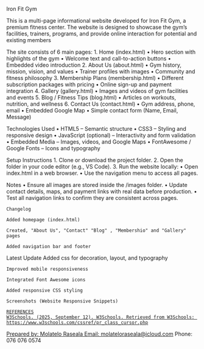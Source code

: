 
Iron Fit Gym

This is a multi-page informational website developed for Iron Fit Gym, a premium fitness center. The website is designed to showcase the gym’s facilities, trainers, programs, and provide online interaction for potential and existing members

The site consists of 6 main pages:
	1.	Home (index.html)
	•	Hero section with highlights of the gym
	•	Welcome text and call-to-action buttons
	•	Embedded video introduction
	2.	About Us (about.html)
	•	Gym history, mission, vision, and values
	•	Trainer profiles with images
	•	Community and fitness philosophy
	3.	Membership Plans (membership.html)
	•	Different subscription packages with pricing
	•	Online sign-up and payment integration
	4.	Gallery (gallery.html)
	•	Images and videos of gym facilities and events
	5.	Blog / Fitness Tips (blog.html)
	•	Articles on workouts, nutrition, and wellness
	6.	Contact Us (contact.html)
	•	Gym address, phone, email
	•	Embedded Google Map
	•	Simple contact form (Name, Email, Message)


 Technologies Used
	•	HTML5 – Semantic structure
	•	CSS3 – Styling and responsive design
	•	JavaScript (optional) – Interactivity and form validation
	•	Embedded Media – Images, videos, and Google Maps
	•	FontAwesome / Google Fonts – Icons and typography

Setup Instructions
	1.	Clone or download the project folder.
	2.	Open the folder in your code editor (e.g., VS Code).
	3.	Run the website locally:
	•	Open index.html in a web browser.
	•	Use the navigation menu to access all pages.

 Notes
	•	Ensure all images are stored inside the /images folder.
	•	Update contact details, maps, and payment links with real data before production.
	•	Test all navigation links to confirm they are consistent across pages.

	Changelog

    Added homepage (index.html)

    Created, "About Us", "Contact" "Blog" , "Membershio" and "Gallery" pages

    Added navigation bar and footer

    
  Latest Update 
    Added css for decoration, layout, and typography

    Improved mobile responsiveness

    Integrated Font Awesome icons

    Added responsive CSS styling

	Screenshots (Website Responsive Snippets)
   <a href="../assets/Mobile.png">
   <a href="../assets/Laptop.png">  
   <a href="../assets/Tablet .png">
   


    REFERENCES
    W3Schools. (2025, September 12). W3Schools. Retrieved from W3Schools: https://www.w3schools.com/cssref/pr_class_cursor.php
	

    

Prepared by: Molatelo Raseala
 Email: molateloraseala@icloud.com
 Phone: 076 076 0574